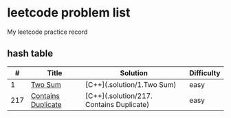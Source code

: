 # leetcode problem list
My leetcode practice record 
## hash table
| # | Title | Solution | Difficulty |
|---| ----- | -------- | ---------- |
|1|[Two Sum](https://leetcode.com/problems/two-sum/) | [C++](.solution/1.Two Sum)| easy
|217|[Contains Duplicate](https://leetcode.com/problems/contains-duplicate/) | [C++](.solution/217. Contains Duplicate)| easy

